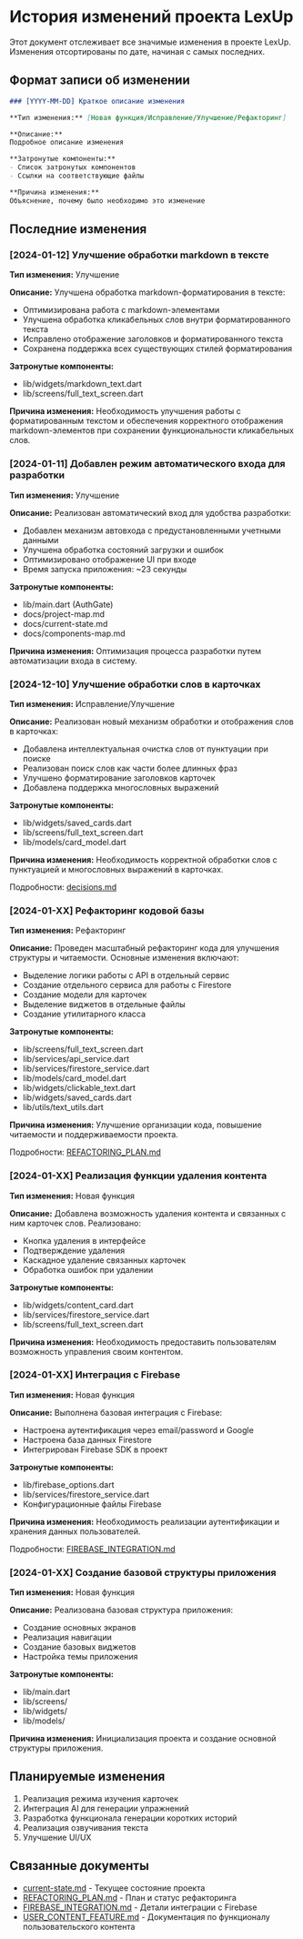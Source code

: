 # История изменений проекта LexUp

Этот документ отслеживает все значимые изменения в проекте LexUp. Изменения отсортированы по дате, начиная с самых последних.

## Формат записи об изменении

```markdown
### [YYYY-MM-DD] Краткое описание изменения

**Тип изменения:** [Новая функция/Исправление/Улучшение/Рефакторинг]

**Описание:**
Подробное описание изменения

**Затронутые компоненты:**
- Список затронутых компонентов
- Ссылки на соответствующие файлы

**Причина изменения:**
Объяснение, почему было необходимо это изменение
```

## Последние изменения

### [2024-01-12] Улучшение обработки markdown в тексте

**Тип изменения:** Улучшение

**Описание:**
Улучшена обработка markdown-форматирования в тексте:
- Оптимизирована работа с markdown-элементами
- Улучшена обработка кликабельных слов внутри форматированного текста
- Исправлено отображение заголовков и форматированного текста
- Сохранена поддержка всех существующих стилей форматирования

**Затронутые компоненты:**
- lib/widgets/markdown_text.dart
- lib/screens/full_text_screen.dart

**Причина изменения:**
Необходимость улучшения работы с форматированным текстом и обеспечения корректного отображения markdown-элементов при сохранении функциональности кликабельных слов.

### [2024-01-11] Добавлен режим автоматического входа для разработки

**Тип изменения:** Улучшение

**Описание:**
Реализован автоматический вход для удобства разработки:
- Добавлен механизм автовхода с предустановленными учетными данными
- Улучшена обработка состояний загрузки и ошибок
- Оптимизировано отображение UI при входе
- Время запуска приложения: ~23 секунды

**Затронутые компоненты:**
- lib/main.dart (AuthGate)
- docs/project-map.md
- docs/current-state.md
- docs/components-map.md

**Причина изменения:**
Оптимизация процесса разработки путем автоматизации входа в систему.

### [2024-12-10] Улучшение обработки слов в карточках

**Тип изменения:** Исправление/Улучшение

**Описание:**
Реализован новый механизм обработки и отображения слов в карточках:
- Добавлена интеллектуальная очистка слов от пунктуации при поиске
- Реализован поиск слов как части более длинных фраз
- Улучшено форматирование заголовков карточек
- Добавлена поддержка многословных выражений

**Затронутые компоненты:**
- lib/widgets/saved_cards.dart
- lib/screens/full_text_screen.dart
- lib/models/card_model.dart

**Причина изменения:**
Необходимость корректной обработки слов с пунктуацией и многословных выражений в карточках.

Подробности: [decisions.md](decisions.md#обработка-и-отображение-слов-в-карточках)

### [2024-01-XX] Рефакторинг кодовой базы

**Тип изменения:** Рефакторинг

**Описание:**
Проведен масштабный рефакторинг кода для улучшения структуры и читаемости. Основные изменения включают:
- Выделение логики работы с API в отдельный сервис
- Создание отдельного сервиса для работы с Firestore
- Создание модели для карточек
- Выделение виджетов в отдельные файлы
- Создание утилитарного класса

**Затронутые компоненты:**
- lib/screens/full_text_screen.dart
- lib/services/api_service.dart
- lib/services/firestore_service.dart
- lib/models/card_model.dart
- lib/widgets/clickable_text.dart
- lib/widgets/saved_cards.dart
- lib/utils/text_utils.dart

**Причина изменения:**
Улучшение организации кода, повышение читаемости и поддерживаемости проекта.

Подробности: [REFACTORING_PLAN.md](REFACTORING_PLAN.md)

### [2024-01-XX] Реализация функции удаления контента

**Тип изменения:** Новая функция

**Описание:**
Добавлена возможность удаления контента и связанных с ним карточек слов. Реализовано:
- Кнопка удаления в интерфейсе
- Подтверждение удаления
- Каскадное удаление связанных карточек
- Обработка ошибок при удалении

**Затронутые компоненты:**
- lib/widgets/content_card.dart
- lib/services/firestore_service.dart
- lib/screens/full_text_screen.dart

**Причина изменения:**
Необходимость предоставить пользователям возможность управления своим контентом.

### [2024-01-XX] Интеграция с Firebase

**Тип изменения:** Новая функция

**Описание:**
Выполнена базовая интеграция с Firebase:
- Настроена аутентификация через email/password и Google
- Настроена база данных Firestore
- Интегрирован Firebase SDK в проект

**Затронутые компоненты:**
- lib/firebase_options.dart
- lib/services/firestore_service.dart
- Конфигурационные файлы Firebase

**Причина изменения:**
Необходимость реализации аутентификации и хранения данных пользователей.

Подробности: [FIREBASE_INTEGRATION.md](FIREBASE_INTEGRATION.md)

### [2024-01-XX] Создание базовой структуры приложения

**Тип изменения:** Новая функция

**Описание:**
Реализована базовая структура приложения:
- Создание основных экранов
- Реализация навигации
- Создание базовых виджетов
- Настройка темы приложения

**Затронутые компоненты:**
- lib/main.dart
- lib/screens/
- lib/widgets/
- lib/models/

**Причина изменения:**
Инициализация проекта и создание основной структуры приложения.

## Планируемые изменения

1. Реализация режима изучения карточек
2. Интеграция AI для генерации упражнений
3. Разработка функционала генерации коротких историй
4. Реализация озвучивания текста
5. Улучшение UI/UX

## Связанные документы

- [current-state.md](current-state.md) - Текущее состояние проекта
- [REFACTORING_PLAN.md](REFACTORING_PLAN.md) - План и статус рефакторинга
- [FIREBASE_INTEGRATION.md](FIREBASE_INTEGRATION.md) - Детали интеграции с Firebase
- [USER_CONTENT_FEATURE.md](USER_CONTENT_FEATURE.md) - Документация по функционалу пользовательского контента
